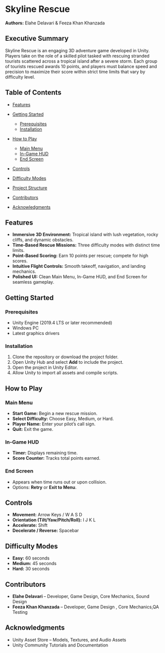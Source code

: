 # Skyline Rescue

**Authors:** Elahe Delavari & Feeza Khan Khanzada

## Executive Summary

Skyline Rescue is an engaging 3D adventure game developed in Unity. Players take on the role of a skilled pilot tasked with rescuing stranded tourists scattered across a tropical island after a severe storm. Each group of tourists rescued awards 10 points, and players must balance speed and precision to maximize their score within strict time limits that vary by difficulty level.

## Table of Contents

* [Features](#features)
* [Getting Started](#getting-started)

  * [Prerequisites](#prerequisites)
  * [Installation](#installation)
* [How to Play](#how-to-play)

  * [Main Menu](#main-menu)
  * [In-Game HUD](#in-game-hud)
  * [End Screen](#end-screen)
* [Controls](#controls)
* [Difficulty Modes](#difficulty-modes)
* [Project Structure](#project-structure)
* [Contributors](#contributors)
* [Acknowledgments](#acknowledgments)


## Features

* **Immersive 3D Environment:** Tropical island with lush vegetation, rocky cliffs, and dynamic obstacles.
* **Time-Based Rescue Missions:** Three difficulty modes with distinct time limits.
* **Point-Based Scoring:** Earn 10 points per rescue; compete for high scores.
* **Intuitive Flight Controls:** Smooth takeoff, navigation, and landing mechanics.
* **Polished UI:** Clean Main Menu, In-Game HUD, and End Screen for seamless gameplay.

## Getting Started

### Prerequisites

* Unity Engine (2019.4 LTS or later recommended)
* Windows PC
* Latest graphics drivers

### Installation

1. Clone the repository or download the project folder.
2. Open Unity Hub and select **Add** to include the project.
3. Open the project in Unity Editor.
4. Allow Unity to import all assets and compile scripts.

## How to Play

### Main Menu

* **Start Game:** Begin a new rescue mission.
* **Select Difficulty:** Choose Easy, Medium, or Hard.
* **Player Name:** Enter your pilot’s call sign.
* **Quit:** Exit the game.

### In-Game HUD

* **Timer:** Displays remaining time.
* **Score Counter:** Tracks total points earned.

### End Screen

* Appears when time runs out or upon collision.
* Options: **Retry** or **Exit to Menu**.

## Controls

* **Movement:** Arrow Keys / W A S D
* **Orientation (Tilt/Yaw/Pitch/Roll):** I J K L
* **Accelerate:** Shift
* **Decelerate / Reverse:** Spacebar

## Difficulty Modes

* **Easy:** 60 seconds
* **Medium:** 45 seconds
* **Hard:** 30 seconds

## Contributors

* **Elahe Delavari** – Developer, Game Design, Core Mechanics, Sound Design
* **Feeza Khan Khanzada** – Developer, Game Design , Core Mechanics,QA Testing

## Acknowledgments

* Unity Asset Store – Models, Textures, and Audio Assets
* Unity Community Tutorials and Documentation


